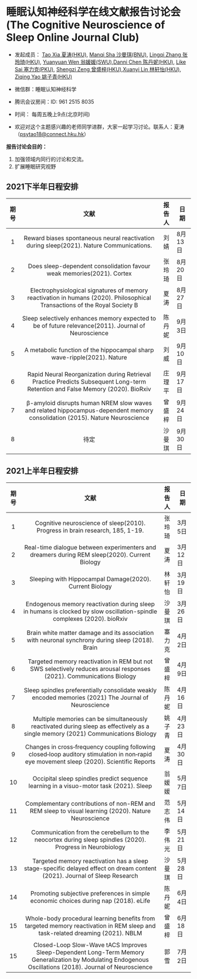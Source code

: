 # 睡眠认知神经科学在线文献报告讨论会(The Cognitive Neuroscience of Sleep Online Journal Club)

* 发起成员： [Tao Xia 夏涛(HKU)](https://www.psychology.hku.hk/scnlab/people.html), [Manqi Sha 沙曼琪(BNU)](https://github.com/ManqiSha), [Lingqi Zhang 张玲琦(HKU)](https://www.psychology.hku.hk/scnlab/people.html), [Yuanyuan Wen 翁媛媛(SWU)](http://www.leixulab.net/student.asp?id=55),[Danni Chen 陈丹妮(HKU)](https://www.psychology.hku.hk/scnlab/people.html), [Like Sai 塞力克(PKU)](https://scholar.google.com/citations?hl=en&user=S7AnCdwAAAAJ), [Shengzi Zeng 曾盛梓(HKU)](https://www.psychology.hku.hk/scnlab/people.html),[Xuanyi Lin 林轩怡(HKU)](https://www.psychology.hku.hk/scnlab/people.html), [Ziqing Yao 姚子青(HKU)](https://www.psychology.hku.hk/scnlab/people.html)

* 微信群：睡眠认知神经科学

* 腾讯会议房间：ID: 961 2515 8035

* 时间： 每周五晚上9点(北京时间)	

* 欢迎对这个主题感兴趣的老师同学进群，大家一起学习讨论。联系人：夏涛（psytao18@connect.hku.hk）

**报告讨论会目的：**

1. 加强领域内同行的讨论和交流。
2. 扩展睡眠研究视野

## 2021下半年日程安排
| 期号 |                             文献                             | 报告人 | 日期    |
| :--: | :----------------------------------------------------------: | :----: | ------- |
|  1   | Reward biases spontaneous neural reactivation during sleep(2021). Nature Communications. |  刘婧  | 8月13日 |
|  2   | Does sleep-dependent consolidation favour weak memories(2021). Cortex |  张玲琦  | 8月20日 |
|  3   | Electrophysiological signatures of memory reactivation in humans (2020). Philosophical Transactions of the Royal Society B |  夏涛  | 8月27日 |
|  4   | Sleep selectively enhances memory expected to be of future relevance(2011). Journal of Neuroscience |  陈丹妮  | 9月3日 |
|  5   | A metabolic function of the hippocampal sharp wave-ripple(2021). Nature |  刘威  | 9月10日 |
|  6   | Rapid Neural Reorganization during Retrieval Practice Predicts Subsequent Long-term Retention and False Memory (2020). BioRxiv |  庄理平  | 9月17日 |
|  7   | β-amyloid disrupts human NREM slow waves and related hippocampus-dependent memory consolidation (2015). Nature Neuroscience |  曾盛梓  | 9月24日 |
|  8   | 待定 |  沙曼琪  | 9月30日 |


## 2021上半年日程安排


| 期号 |                             文献                             | 报告人 | 日期    |
| :--: | :----------------------------------------------------------: | :----: | ------- |
|  1   | Cognitive neuroscience of sleep(2010). Progress in brain research, 185, 1-19. |  张玲琦  | 3月5日 |
|  2   | Real-time dialogue between experimenters and dreamers during REM sleep(2020). Current Biology |  夏涛  | 3月12日 |
|  3   | Sleeping with Hippocampal Damage(2020). Current Biology |  林轩怡  | 3月19日 |
|  4   | Endogenous memory reactivation during sleep in humans is clocked by slow oscillation-spindle complexes (2020). bioRxiv |  沙曼琪  | 3月26日 |
|  5   | Brain white matter damage and its association with neuronal synchrony during sleep (2018). Brain |  塞力克  | 4月2日 |
|  6   | Targeted memory reactivation in REM but not SWS selectively reduces arousal responses (2021). Communications Biology |  曾盛梓  | 4月9日 |
|  7   | Sleep spindles preferentially consolidate weakly encoded memories (2021) The Journal of Neuroscience |  陈丹妮  | 4月16日  |
|  8   | Multiple memories can be simultaneously reactivated during sleep as effectively as a single memory (2021) Communications Biology |  姚子青  | 4月23日 |
|  9   | Changes in cross‑frequency coupling following closed‑loop auditory stimulation in non‑rapid eye movement sleep (2020). Scientific Reports |  夏涛  | 4月30日  |
| 10   | Occipital sleep spindles predict sequence learning in a visuo-motor task (2021). Sleep |  翁媛媛  | 5月7日  |
| 11   | Complementary contributions of non-REM and REM sleep to visual learning (2020). Nature Neuroscience  | 范志伟 | 5月14日 |
| 12   | Communication from the cerebellum to the neocortex during sleep spindles (2020). Progress in Neurobiology |  李伟光    | 5月21日 |
| 13   | Targeted memory reactivation has a sleep stage-specific delayed effect on dream content (2021). Journal of Sleep Research |  沙曼琪    | 5月28日 |
| 14   | Promoting subjective preferences in simple economic choices during nap (2018). eLife |  陈丹妮    | 6月4日 |
| 15   | Whole-body procedural learning benefits from targeted memory reactivation in REM sleep and task-related dreaming (2021). NBLM |  曾盛梓    | 6月18日 |
| 15   | Closed-Loop Slow-Wave tACS Improves Sleep-Dependent Long-Term Memory Generalization by Modulating Endogenous Oscillations (2018). Journal of Neuroscience |  郭雪    | 7月2日 |



